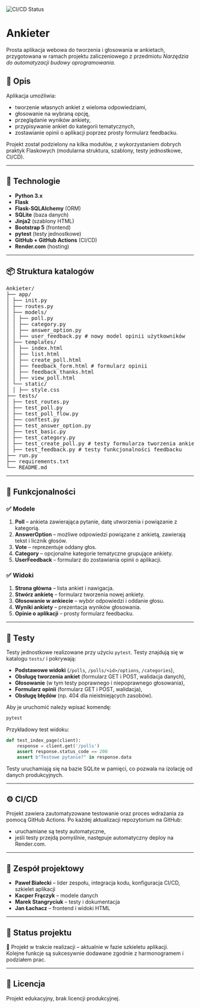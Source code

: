 ![CI/CD Status](https://github.com/wr34876/ankieter/actions/workflows/deploy.yml/badge.svg)

# Ankieter

Prosta aplikacja webowa do tworzenia i głosowania w ankietach, przygotowana w ramach projektu zaliczeniowego z przedmiotu *Narzędzia do automatyzacji budowy oprogramowania*.

## 🧩 Opis

Aplikacja umożliwia:
- tworzenie własnych ankiet z wieloma odpowiedziami,
- głosowanie na wybraną opcję,
- przeglądanie wyników ankiety,
- przypisywanie ankiet do kategorii tematycznych,
- zostawianie opinii o aplikacji poprzez prosty formularz feedbacku.

Projekt został podzielony na kilka modułów, z wykorzystaniem dobrych praktyk Flaskowych (modularna struktura, szablony, testy jednostkowe, CI/CD).

---

## 🚀 Technologie

- **Python 3.x**
- **Flask**
- **Flask-SQLAlchemy** (ORM)
- **SQLite** (baza danych)
- **Jinja2** (szablony HTML)
- **Bootstrap 5** (frontend)
- **pytest** (testy jednostkowe)
- **GitHub + GitHub Actions** (CI/CD)
- **Render.com** (hosting)

---

## 📦 Struktura katalogów

<pre markdown="1">
Ankieter/
├── app/
│ ├── init.py
│ ├── routes.py
│ ├── models/
│ │ ├── poll.py
│ │ ├── category.py
│ │ ├── answer_option.py
│ │ ├── user_feedback.py # nowy model opinii użytkowników
│ ├── templates/
│ │ ├── index.html
│ │ ├── list.html
│ │ ├── create_poll.html
│ │ ├── feedback_form.html # formularz opinii
│ │ ├── feedback_thanks.html
│ │ ├── view_poll.html
│ └── static/
│ │ ├── style.css
├── tests/
│ ├── test_routes.py
│ ├── test_poll.py
│ ├── test_poll_flow.py
│ ├── conftest.py
│ ├── test_answer_option.py
│ ├── test_basic.py
│ ├── test_category.py
│ ├── test_create_poll.py # testy formularza tworzenia ankiet
│ ├── test_feedback.py # testy funkcjonalności feedbacku
├── run.py
├── requirements.txt
└── README.md
</pre>

---

## 🧠 Funkcjonalności

### ✅ Modele

1. **Poll** – ankieta zawierająca pytanie, datę utworzenia i powiązanie z kategorią.
2. **AnswerOption** – możliwe odpowiedzi powiązane z ankietą, zawierają tekst i licznik głosów.
3. **Vote** – reprezentuje oddany głos.
4. **Category** – opcjonalne kategorie tematyczne grupujące ankiety.
5. **UserFeedback** – formularz do zostawiania opinii o aplikacji.

### ✅ Widoki

1. **Strona główna** – lista ankiet i nawigacja.
2. **Stwórz ankietę** – formularz tworzenia nowej ankiety.
3. **Głosowanie w ankiecie** – wybór odpowiedzi i oddanie głosu.
4. **Wyniki ankiety** – prezentacja wyników głosowania.
5. **Opinie o aplikacji** – prosty formularz feedbacku.

---

## 🧪 Testy

Testy jednostkowe realizowane przy użyciu `pytest`. Testy znajdują się w katalogu `tests/` i pokrywają:

- **Podstawowe widoki** (`/polls`, `/polls/<id>/options`, `/categories`),
- **Obsługę tworzenia ankiet** (formularz GET i POST, walidacja danych),
- **Głosowanie** (w tym testy poprawnego i niepoprawnego głosowania),
- **Formularz opinii** (formularz GET i POST, walidacja),
- **Obsługę błędów** (np. 404 dla nieistniejących zasobów).

Aby je uruchomić należy wpisać komendę:

```bash
pytest
```
Przykładowy test widoku:
```python
def test_index_page(client):
    response = client.get('/polls')
    assert response.status_code == 200
    assert b"Testowe pytanie?" in response.data
```

Testy uruchamiają się na bazie SQLite w pamięci, co pozwala na izolację od danych produkcyjnych.

---

## ⚙️ CI/CD

Projekt zawiera zautomatyzowane testowanie oraz proces wdrażania za pomocą GitHub Actions. Po każdej aktualizacji repozytorium na GitHub:
- uruchamiane są testy automatyczne,
- jeśli testy przejdą pomyślnie, następuje automatyczny deploy na Render.com.

---

## 👥 Zespół projektowy

- **Paweł Białecki** – lider zespołu, integracja kodu, konfiguracja CI/CD, szkielet aplikacji
- **Kacper Frączyk** – modele danych
- **Marek Stangryciuk** – testy i dokumentacja
- **Jan Łachacz** – frontend i widoki HTML

---

## 📌 Status projektu

🔨 Projekt w trakcie realizacji – aktualnie w fazie szkieletu aplikacji.  
Kolejne funkcje są sukcesywnie dodawane zgodnie z harmonogramem i podziałem prac.

---

## 📄 Licencja

Projekt edukacyjny, brak licencji produkcyjnej.

